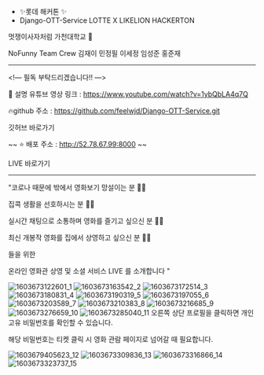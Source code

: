 - ✨롯데 해커톤 ✨
- Django-OTT-Service
LOTTE X LIKELION HACKERTON

 

멋쟁이사자처럼 가천대학교 🦁

 

NoFunny Team Crew 김재이 민정필 이세정 임성준 홍준재

 

 

-------------------------------------------------------

 

<!— 필독 부탁드리겠습니다!! —>

🎥 설명 유튜브 영상 링크 : https://www.youtube.com/watch?v=1ybQbLA4q7Q

 

 

🔥github 주소 : https://github.com/feelwjd/Django-OTT-Service.git

 

깃허브 바로가기

 

 

~~ ⭐️ 배포 주소 :  http://52.78.67.99:8000 ~~

 

LIVE 바로가기

 

-------------------------------------------------------

 

"코로나 때문에 밖에서 영화보기 망설이는 분  ✋🏻

 

집콕 생활을 선호하시는 분  ✋🏻

 

실시간 채팅으로 소통하며 영화를 즐기고 싶으신 분 ✋🏻

 

최신 개봉작 영화를 집에서 상영하고 싶으신 분 ✋🏻

 

들을 위한

 

온라인 영화관 상영 및 소셜 서비스 LIVE 를 소개합니다 "

 ![1603673122601_1](https://user-images.githubusercontent.com/28776373/110200573-01818800-7ea2-11eb-9474-5e4c63834928.jpg)
 ![1603673163542_2](https://user-images.githubusercontent.com/28776373/110200629-40afd900-7ea2-11eb-8246-ab03d0a0379e.jpg)
 ![1603673172514_3](https://user-images.githubusercontent.com/28776373/110200636-4dccc800-7ea2-11eb-9828-082ef0f259b0.jpg)
 ![1603673180831_4](https://user-images.githubusercontent.com/28776373/110200661-5fae6b00-7ea2-11eb-8218-479c32b1363b.jpg)
 ![1603673190319_5](https://user-images.githubusercontent.com/28776373/110200659-5f15d480-7ea2-11eb-948f-107b0eca9048.jpg)
 ![1603673197055_6](https://user-images.githubusercontent.com/28776373/110200657-5f15d480-7ea2-11eb-9569-e6ecc5901922.jpg)
 ![1603673203589_7](https://user-images.githubusercontent.com/28776373/110200656-5e7d3e00-7ea2-11eb-8d6f-a4998ec37bff.jpg)
 ![1603673210383_8](https://user-images.githubusercontent.com/28776373/110200655-5de4a780-7ea2-11eb-8456-6f6126fae56c.jpg)
 ![1603673216685_9](https://user-images.githubusercontent.com/28776373/110200654-5d4c1100-7ea2-11eb-9053-3871ba4df873.jpg)
 ![1603673276659_10](https://user-images.githubusercontent.com/28776373/110200652-5cb37a80-7ea2-11eb-9d85-40cbeab8164b.jpg)
 ![1603673285040_11](https://user-images.githubusercontent.com/28776373/110200651-5ae9b700-7ea2-11eb-9eb4-5ef78c1e8667.jpg)
오른쪽 상단 프로필을 클릭하면 개인 고유 비밀번호를 확인할 수 있습니다. 

해당 비밀번호는 티켓 클릭 시 영화 관람 페이지로 넘어갈 때 필요합니다.

![1603679405623_12](https://user-images.githubusercontent.com/28776373/110200707-8f5d7300-7ea2-11eb-93b8-6071d723b1e6.jpg)
![1603673309836_13](https://user-images.githubusercontent.com/28776373/110200709-91273680-7ea2-11eb-98a7-349f2b99d760.jpg)
![1603673316866_14](https://user-images.githubusercontent.com/28776373/110200711-92586380-7ea2-11eb-981a-d6547e039caf.jpg)
![1603673323737_15](https://user-images.githubusercontent.com/28776373/110200713-93899080-7ea2-11eb-97cb-74023b7b60c4.jpg)


